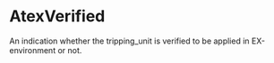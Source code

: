 AtexVerified
============

An indication whether the tripping_unit is verified to be applied in EX-environment or not.
